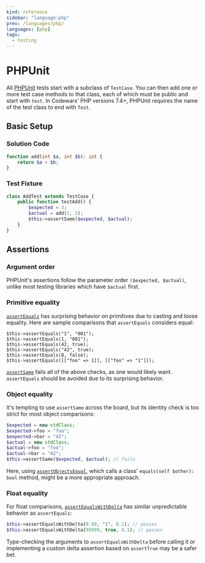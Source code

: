 ```yaml
---
kind: reference
sidebar: "language:php"
prev: /languages/php/
languages: [php]
tags:
  - testing
---
```


# PHPUnit

All [PHPUnit](https://phpunit.readthedocs.io/) tests start with a subclass of `TestCase`. You can then add one or more test case methods to that class, each of which must be public and start with `test`. In Codewars' PHP versions 7.4+, PHPUnit requires the name of the test class to end with `Test`.

## Basic Setup

### Solution Code

```php
function add(int $a, int $b): int {
    return $a + $b;
}
```

### Test Fixture

```php
class AddTest extends TestCase {
    public function testAdd() {
        $expected = 3;
        $actual = add(1, 2);
        $this->assertSame($expected, $actual);
    }
}
```

## Assertions

### Argument order

PHPUnit's assertions follow the parameter order `($expected, $actual)`, unlike most testing libraries which have `$actual` first.

### Primitive equality

[`assertEquals`](https://phpunit.readthedocs.io/en/9.5/assertions.html#assertequals) has surprising behavior on primitives due to casting and loose equality. Here are sample comparisons that `assertEquals` considers equal:

```
$this->assertEquals("1", "001");
$this->assertEquals(1, "001");
$this->assertEquals(42, true);
$this->assertEquals("42", true);
$this->assertEquals(0, false);
$this->assertEquals([["foo" => 1]], [["foo" => "1"]]);
```

[`assertSame`](https://phpunit.readthedocs.io/en/9.5/assertions.html#assertsame) fails all of the above checks, as one would likely want. `assertEquals` should be avoided due to its surprising behavior.

### Object equality

It's tempting to use `assertSame` across the board, but its identity check is too strict for most object comparisons:

```php
$expected = new stdClass;
$expected->foo = "foo";
$expected->bar = "42";
$actual = new stdClass;
$actual->foo = "foo";
$actual->bar = "42";
$this->assertSame($expected, $actual); // fails
```

Here, using [`assertObjectsEqual`](https://phpunit.readthedocs.io/en/9.5/assertions.html#assertobjectequals), which calls a class' `equals(self $other): bool` method, might be a more appropriate approach.

### Float equality

For float comparisons, [`assertEqualsWithDelta`](https://phpunit.readthedocs.io/en/9.5/assertions.html#assertequalswithdelta) has similar unpredictable behavior as `assertEquals`:

```php
$this->assertEqualsWithDelta(0.99, "1", 0.1); // passes
$this->assertEqualsWithDelta(99999, true, 0.1); // passes
```

Type-checking the arguments to `assertEqualsWithDelta` before calling it or implementing a custom delta assertion based on `assertTrue` may be a safer bet.


<!--
TODO: Finish this reference
TODO: Add tutorial and link to it
TODO: Add any recipes and link to them
-->
